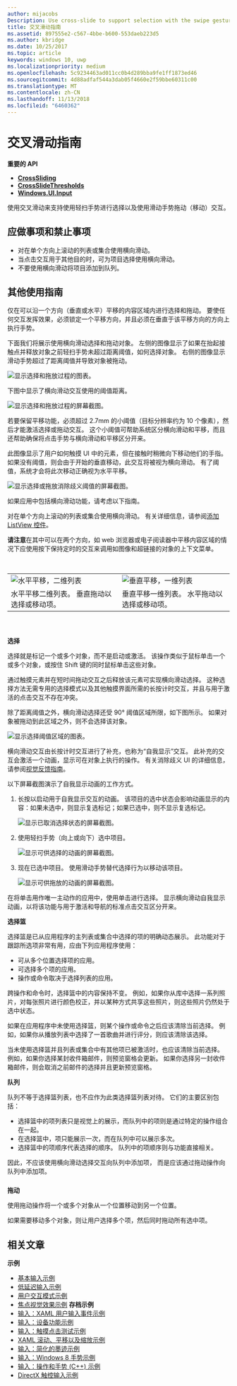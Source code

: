 ```yaml
---
author: mijacobs
Description: Use cross-slide to support selection with the swipe gesture and drag (move) interactions with the slide gesture.
title: 交叉滑动指南
ms.assetid: 897555e2-c567-4bbe-b600-553daeb223d5
ms.author: kbridge
ms.date: 10/25/2017
ms.topic: article
keywords: windows 10, uwp
ms.localizationpriority: medium
ms.openlocfilehash: 5c9234463ad011cc0b4d289bba9fe1ff1873ed46
ms.sourcegitcommit: 4d88adfaf544a3dab05f4660e2f59bbe60311c00
ms.translationtype: MT
ms.contentlocale: zh-CN
ms.lasthandoff: 11/13/2018
ms.locfileid: "6460362"
---
```

# <a name="guidelines-for-cross-slide"></a>交叉滑动指南




**重要的 API**

-   [**CrossSliding**](https://msdn.microsoft.com/library/windows/apps/br241942)
-   [**CrossSlideThresholds**](https://msdn.microsoft.com/library/windows/apps/br241941)
-   [**Windows.UI.Input**](https://msdn.microsoft.com/library/windows/apps/br242084)

使用交叉滑动来支持使用轻扫手势进行选择以及使用滑动手势拖动（移动）交互。

## <a name="span-iddosanddontsspanspan-iddosanddontsspanspan-iddosanddontsspandos-and-donts"></a><span id="Dos_and_don_ts"></span><span id="dos_and_don_ts"></span><span id="DOS_AND_DON_TS"></span>应做事项和禁止事项


-   对在单个方向上滚动的列表或集合使用横向滑动。
-   当点击交互用于其他目的时，可为项目选择使用横向滑动。
-   不要使用横向滑动将项目添加到队列。

## <a name="span-idadditionalusageguidancespanspan-idadditionalusageguidancespanspan-idadditionalusageguidancespanadditional-usage-guidance"></a><span id="Additional_usage_guidance"></span><span id="additional_usage_guidance"></span><span id="ADDITIONAL_USAGE_GUIDANCE"></span>其他使用指南


仅在可以沿一个方向（垂直或水平）平移的内容区域内进行选择和拖动。 要使任何交互发挥效果，必须锁定一个平移方向，并且必须在垂直于该平移方向的方向上执行手势。

下面我们将展示使用横向滑动选择和拖动对象。 左侧的图像显示了如果在抬起接触点并释放对象之前轻扫手势未超过距离阈值，如何选择对象。 右侧的图像显示滑动手势超过了距离阈值并导致对象被拖动。

![显示选择和拖放过程的图表。](images/crossslide-mechanism.png)

下图中显示了横向滑动交互使用的阈值距离。

![显示选择和拖放过程的屏幕截图。](images/crossslide-threshold.png)

若要保留平移功能，必须超过 2.7mm 的小阈值（目标分辨率约为 10 个像素），然后才能激活选择或拖动交互。 这个小阈值可帮助系统区分横向滑动和平移，而且还帮助确保将点击手势与横向滑动和平移区分开来。

此图像显示了用户如何触摸 UI 中的元素，但在接触时稍微向下移动他们的手指。 如果没有阈值，则会由于开始的垂直移动，此交互将被视为横向滑动。 有了阈值，系统才会将此次移动正确视为水平平移。

![显示选择或拖放消除歧义阈值的屏幕截图。](images/crossslide-threshold2.png)

如果应用中包括横向滑动功能，请考虑以下指南。

对在单个方向上滚动的列表或集合使用横向滑动。 有关详细信息，请参阅[添加 ListView 控件](https://msdn.microsoft.com/library/windows/apps/hh465382)。

**请注意**在其中可以在两个方向，如 web 浏览器或电子阅读器中平移内容区域的情况下应使用按下保持定时的交互来调用如图像和超链接的对象的上下文菜单。

 

|                                                                                         |                                                                                         |
|-----------------------------------------------------------------------------------------|-----------------------------------------------------------------------------------------|
| ![水平平移，二维列表](images/groupedlistview1.png)                | ![垂直平移，一维列表](images/listviewlistlayout.png)                |
| 水平平移二维列表。 垂直拖动以选择或移动项。 | 垂直平移一维列表。 水平拖动以选择或移动项。 |

 

### <span id="selection"></span><span id="SELECTION"></span>

**选择**

选择就是标记一个或多个对象，而不是启动或激活。 该操作类似于鼠标单击一个或多个对象，或按住 Shift 键的同时鼠标单击这些对象。

通过触摸元素并在短时间拖动交互之后释放该元素可实现横向滑动选择。 这种选择方法无需专用的选择模式以及其他触摸界面所需的长按计时交互，并且与用于激活的点击交互不存在冲突。

除了距离阈值之外，横向滑动选择还受 90° 阈值区域所限，如下图所示。 如果对象被拖动到此区域之外，则不会选择该对象。

![显示选择阈值区域的图表。](images/crossslide-selection.png)

横向滑动交互由长按计时交互进行了补充，也称为“自我显示”交互。 此补充的交互会激活一个动画，显示可在对象上执行的操作。 有关消除歧义 UI 的详细信息，请参阅[视觉反馈指南](guidelines-for-visualfeedback.md)。

以下屏幕截图演示了自我显示动画的工作方式。

1.  长按以启动用于自我显示交互的动画。 该项目的选中状态会影响动画显示的内容：如果未选中，则显示复选标记；如果已选中，则不显示复选标记。

    ![显示已取消选择状态的屏幕截图。](images/crossslide-selfreveal1.png)

2.  使用轻扫手势（向上或向下）选中项目。

    ![显示可供选择的动画的屏幕截图。](images/crossslide-selfreveal2.png)

3.  现在已选中项目。 使用滑动手势替代选择行为以移动该项目。

    ![显示可供拖放的动画的屏幕截图。](images/crossslide-selfreveal3.png)

在将单击用作唯一主动作的应用中，使用单击进行选择。 显示横向滑动自我显示动画，以将该功能与用于激活和导航的标准点击交互区分开来。

**选择篮**

选择篮是已从应用程序的主列表或集合中选择的项的明确动态展示。 此功能对于跟踪所选项非常有用，应由下列应用程序使用：

-   可从多个位置选择项的应用。
-   可选择多个项的应用。
-   操作或命令取决于选择列表的应用。

跨操作和命令时，选择篮中的内容保持不变。 例如，如果你从库中选择一系列照片，对每张照片进行颜色校正，并以某种方式共享这些照片，则这些照片仍然处于选中状态。

如果在应用程序中未使用选择篮，则某个操作或命令之后应该清除当前选择。 例如，如果你从播放列表中选择了一首歌曲并进行评分，则应该清除该选择。

当未使用选择篮并且列表或集合中有其他项已被激活时，也应该清除当前选择。 例如，如果你选择某封收件箱邮件，则预览窗格会更新。 如果你选择另一封收件箱邮件，则会取消之前邮件的选择并且更新预览窗格。

**队列**

队列不等于选择篮列表，也不应作为此类选择篮列表对待。 它们的主要区别包括：

-   选择篮中的项列表只是视觉上的展示，而队列中的项则是通过特定的操作组合在一起。
-   在选择篮中，项只能展示一次，而在队列中可以展示多次。
-   选择篮中的项顺序代表选择的顺序。 队列中的项顺序则与功能直接相关。

因此，不应该使用横向滑动选择交互向队列中添加项， 而是应该通过拖动操作向队列中添加项。

### <span id="draganddrop"></span><span id="DRAGANDDROP"></span>

**拖动**

使用拖动操作将一个或多个对象从一个位置移动到另一个位置。

如果需要移动多个对象，则让用户选择多个项，然后同时拖动所有选中项。

## <a name="span-idrelatedtopicsspanrelated-articles"></a><span id="related_topics"></span>相关文章


**示例**
* [基本输入示例](http://go.microsoft.com/fwlink/p/?LinkID=620302)
* [低延迟输入示例](http://go.microsoft.com/fwlink/p/?LinkID=620304)
* [用户交互模式示例](http://go.microsoft.com/fwlink/p/?LinkID=619894)
* [焦点视觉效果示例](http://go.microsoft.com/fwlink/p/?LinkID=619895)
**存档示例**
* [输入：XAML 用户输入事件示例](http://go.microsoft.com/fwlink/p/?linkid=226855)
* [输入：设备功能示例](http://go.microsoft.com/fwlink/p/?linkid=231530)
* [输入：触摸点击测试示例](http://go.microsoft.com/fwlink/p/?linkid=231590)
* [XAML 滚动、平移以及缩放示例](http://go.microsoft.com/fwlink/p/?linkid=251717)
* [输入：简化的墨迹示例](http://go.microsoft.com/fwlink/p/?linkid=246570)
* [输入：Windows 8 手势示例](http://go.microsoft.com/fwlink/p/?LinkId=264995)
* [输入：操作和手势 (C++) 示例](http://go.microsoft.com/fwlink/p/?linkid=231605)
* [DirectX 触控输入示例](http://go.microsoft.com/fwlink/p/?LinkID=231627)
 

 




